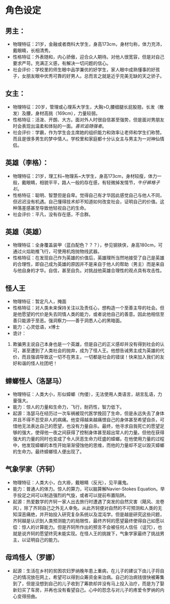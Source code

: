 # 角色设定

## 男主：
* 物理特征：21岁，金融或者商科大学生，身高173cm，身材匀称，体力充沛，戴眼睛，长相清秀。
* 性格特征：外表随和，内心骄傲，迎合众人期待。对他人很宽容，但是对自己要求严苛。充满正义感，有解决一切问题的信心。
* 社会评价：学校里的师生眼中品学兼优的好学生，家人眼中成熟懂事的好孩子，女朋友眼中优秀可靠的好男人。总而言之就是近乎完美无缺的天之骄子。

## 女主：
* 物理特征：20岁，管理或心理系大学生，大胸>D,腰细腿长屁股翘，长发（散发）及腰，身材高挑（169cm），力量较弱。
* 性格特征：活泼、开朗、大方。面对外人时很自信甚至强势，但是面对男朋友时会表现出温柔和体贴的一面。_喜欢追随强者_。
* 社会评价：学霸，作为学生会主席她的组织能力和效率让老师和学生们称赞。而且是很多男生的梦中情人。学校里和家庭都十分认女主与男主为一对神仙情侣。

## 英雄（李格）：
* 物理特征：21岁，理工科~物理系~大学生，身高173cm，身材较瘦，体力一般，戴眼睛，相貌平平，路人一般的存在感，有轻微掉发情节，_牛仔裤格子衫_。
* 性格特征：聪明、智慧但是自卑。觉得自己有才华因此感觉自己与他人不同，但迟迟没有机遇。自己懂得技术却不知道如何改变社会，证明自己的价值。这种落差感甚至导致他轻视自己的生命。
* 社会评价：平凡，没有存在感，不合群。

## 英雄（英雄）
* 物理特征：全身覆盖装甲（蓝白配色？？？），参见钢铁侠，身高180cm，可通过火焰助推飞行，可使用机炮抛物线武器。
* 性格特征：在发现自己作为英雄的价值后，英雄理所当然地接受了自己是英雄的合理性，即自己成为英雄的原因并不是来自于他人的帮助（男主）而是来自与他自身的才华。自信，甚至自负。对挑战他英雄合理性的观点具有攻击性。

## 怪人王
* 物理特征：暂定凡人，掩面
* 性格特征：对人类未来保持关注以及责任心，想构造一个至善主导的社会。但是他愿望的代价是失去同情人类的能力，或者说他自己的善意。因此他相信至善只能源于至恶。强洞察力——善于洞悉人心的黑暗面。
* 能力：心灵低语，x博士
* 诡计：
1. 欺骗男主说自己本身也是一个英雄，但是自己的正义感却并没有得到社会的认可，甚至遭到了人类社会的抛弃，成为了怪人王。他想告诫男主成为英雄的代价，而且强调导致这一切不在男主，一切都是社会的错误！快来加入我们的友好和谐的怪人社团吧！

## 蟑螂怪人（洛瑟马）
* 物理特征：人类大小，形似蟑螂（佝偻），无法使用人类语言，胡言乱语，力量强大。
* 能力：惊人的力量和生命力，飞行，耐药性，智力低下。
* 起源：洛瑟马在经历过一次车祸被现代医学挽回了生命，但是永远失去了身体并且不得不忍受非人的病痛。他变得越来越痛恨自己的身体甚至希望自杀，可惜他无法表达自己的愿望，也没有力量自杀。最终，他寻求自我死亡的愿望足够的强大，使得他一夜之间获得了控制身体甚至超出常人的力量。但他在获得强大的力量的同时也变成了令人厌恶生命力旺盛的蟑螂。在他使用力量的过程中，他发现蟑螂的本性开始渐渐侵蚀他的思维，而他的力量却不足以毁灭蟑螂的生命力。最终蟑螂怪人便出现了。

## 气象学家（齐轲）
* 物理特征：人类大小，白大褂，戴眼睛（反光），见平庸鬼。
* 能力：普通人的体力。惊人的算力，可以脑算解Navier-Stokes Equation。举手投足之间可以制造强烈的气旋，或者可以提前布置陷阱。
* 起源：热爱数学的齐轲一家人出去旅行时遭遇了突发的自然灾害（飓风、龙卷风），除了齐珂自己之外无人幸免。从此齐轲便对自然的不可预测和人类的无知深恶痛绝，并开始投入研究复杂系统以及混沌学。但是越是研究这些问题，齐轲越是认识到人类预测能力的局限性，最终齐轲的愿望最终使得自己如愿以偿：惊人的计算能力。但是齐轲所作出的预言不会被任何人信任（诅咒），也就是说齐轲的愿望终究未能实现。在怪人王的挑拨下，气象学家最终了挑战男主，以证明自己的能力。

## 母鸡怪人（罗娜）
* 起源：生活在乡村的贫困农妇罗纳晚年患上重病，在儿子的建议下由儿子将自己的情况放在网上，希望可以得到众筹资金来治病。自己的治病钱很快被筹集到了，但是没想到自己的儿子收到了筹款却并没有马上投入治疗，而是为了娶新妇买了车房，并再也没有看望自己。心中的怨念与对儿子的疼爱令罗纳的内心变得扭曲。
